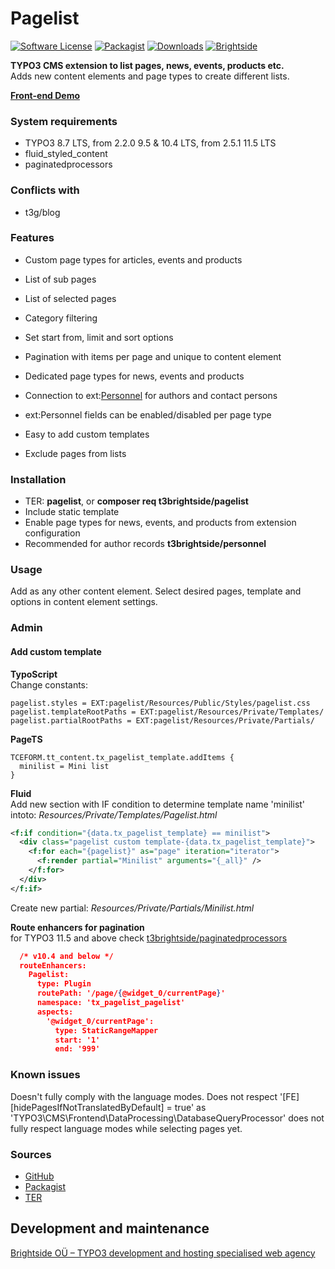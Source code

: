# Pagelist
[![Software License](https://img.shields.io/badge/license-GPLv2-brightgreen.svg?style=flat)](LICENSE.txt)
[![Packagist](https://img.shields.io/packagist/v/t3brightside/pagelist.svg?style=flat)](https://packagist.org/packages/t3brightside/pagelist)
[![Downloads](https://poser.pugx.org/t3brightside/pagelist/downloads)](https://packagist.org/packages/t3brightside/pagelist)
[![Brightside](https://img.shields.io/badge/by-t3brightside.com-orange.svg?style=flat)](https://t3brightside.com)

**TYPO3 CMS extension to list pages, news, events, products etc.**<br />
Adds new content elements and page types to create different lists.

**[Front-end Demo](https://microtemplate.t3brightside.com/)**

### System requirements

- TYPO3 8.7 LTS, from 2.2.0 9.5 & 10.4 LTS, from 2.5.1 11.5 LTS
- fluid_styled_content
- paginatedprocessors

### Conflicts with

- t3g/blog


### Features

- Custom page types for articles, events and products
- List of sub pages
- List of selected pages
- Category filtering
- Set start from, limit and sort options
- Pagination with items per page and unique to content element
- Dedicated page types for news, events and products
- Connection to ext:[Personnel][863416d1] for authors and contact persons
- ext:Personnel fields can be enabled/disabled per page type
- Easy to add custom templates
- Exclude pages from lists

  [863416d1]: https://extensions.typo3.org/extension/personnel/ "ext:Personnel"

### Installation

 - TER: **pagelist**, or **composer req t3brightside/pagelist**
 - Include static template
 - Enable page types for news, events, and products from extension configuration
 - Recommended for author records **t3brightside/personnel**

### Usage

Add as any other content element. Select desired pages, template and options in content element settings.

### Admin

#### Add custom template

**TypoScript**
<br />Change constants:
```typoscript
pagelist.styles = EXT:pagelist/Resources/Public/Styles/pagelist.css
pagelist.templateRootPaths = EXT:pagelist/Resources/Private/Templates/
pagelist.partialRootPaths = EXT:pagelist/Resources/Private/Partials/
```
**PageTS**
```typoscript
TCEFORM.tt_content.tx_pagelist_template.addItems {
  minilist = Mini list
}
```
**Fluid**<br />
Add new section with IF condition to determine template name 'minilist' intoto: _Resources/Private/Templates/Pagelist.html_
```xml
<f:if condition="{data.tx_pagelist_template} == minilist">
  <div class="pagelist custom template-{data.tx_pagelist_template}">
    <f:for each="{pagelist}" as="page" iteration="iterator">
      <f:render partial="Minilist" arguments="{_all}" />
    </f:for>
  </div>
</f:if>
```
Create new partial: _Resources/Private/Partials/Minilist.html_

**Route enhancers for pagination**<br />
for TYPO3 11.5 and above check [t3brightside/paginatedprocessors](https://github.com/t3brightside/paginatedprocessors#readme)

```json
  /* v10.4 and below */
  routeEnhancers:
    Pagelist:
      type: Plugin
      routePath: '/page/{@widget_0/currentPage}'
      namespace: 'tx_pagelist_pagelist'
      aspects:
        '@widget_0/currentPage':
          type: StaticRangeMapper
          start: '1'
          end: '999'
```

### Known issues
Doesn't fully comply with the language modes. Does not respect '[FE][hidePagesIfNotTranslatedByDefault] = true' as 'TYPO3\CMS\Frontend\DataProcessing\DatabaseQueryProcessor' does not fully respect language modes while selecting pages yet.

### Sources

-  [GitHub][a47ab545]
-  [Packagist][40819ab1]
-  [TER][15e0f507]

  [a47ab545]: https://github.com/t3brightside/pagelist "GitHub"
  [40819ab1]: https://packagist.org/packages/t3brightside/pagelist "Packagist"
  [15e0f507]: https://extensions.typo3.org/extension/pagelist/ "Typo3 Extension Repository"

Development and maintenance
---------------------------

[Brightside OÜ – TYPO3 development and hosting specialised web agency][ab26eed2]

  [ab26eed2]: https://t3brightside.com/ "TYPO3 development and hosting specialised web agency"
